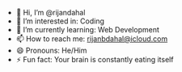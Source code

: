 - 👋 Hi, I’m @rijandahal
- 👀 I’m interested in: Coding
- 🌱 I’m currently learning: Web Development
- 📫 How to reach me: rijanbdahal@icloud.com
- 😄 Pronouns: He/Him
- ⚡ Fun fact: Your brain is constantly eating itself 

<!---
rijanbdahal/rijanbdahal is a ✨ special ✨ repository because its `README.md` (this file) appears on your GitHub profile.
You can click the Preview link to take a look at your changes.
--->
